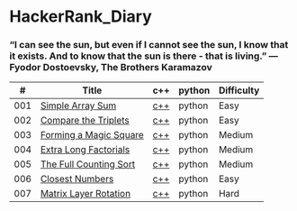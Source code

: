 # HackerRank_Diary
### “I can see the sun, but even if I cannot see the sun, I know that it exists. And to know that the sun is there - that is living.” ― Fyodor Dostoevsky, The Brothers Karamazov

| # | Title | c++ | python | Difficulty |
|---| ----- | -------- | ---------- | ---------- |
|001|[Simple Array Sum](https://www.hackerrank.com/challenges/simple-array-sum/problem) |[c++](./src/001_Simple_Array_Sum/Simple_Array_Sum.cpp) |python|Easy|
|002|[Compare the Triplets](https://www.hackerrank.com/challenges/compare-the-triplets/problem) |[c++](./src/002_Compare_the_Triplets/Compare_the_Triplets.cpp) |python|Easy|
|003|[Forming a Magic Square](https://www.hackerrank.com/challenges/magic-square-forming/problem) |[c++](./src/003_Forming_a_Magic_Square/Forming_a_Magic_Square.cpp) |python|Medium|
|004|[Extra Long Factorials](https://www.hackerrank.com/challenges/extra-long-factorials/problem) |[c++](./src/004_Extra_Long_Factorials/Extra_Long_Factorials.cpp) |python|Medium|
|005|[The Full Counting Sort](https://www.hackerrank.com/challenges/countingsort4/problem) |[c++](./src/005_The_Full_Counting_Sort/The_Full_Counting_Sort.cpp) |python|Medium|
|006|[Closest Numbers](https://www.hackerrank.com/challenges/closest-numbers/problem) |[c++](./src/006_Closest_Numbers/Closest_Numbers.cpp) |python|Easy|
|007|[Matrix Layer Rotation](https://www.hackerrank.com/challenges/matrix-rotation-algo/problem) |[c++](./src/007_Matrix_Layer_Rotation/Matrix_Layer_Rotation.cpp) |python|Hard|
